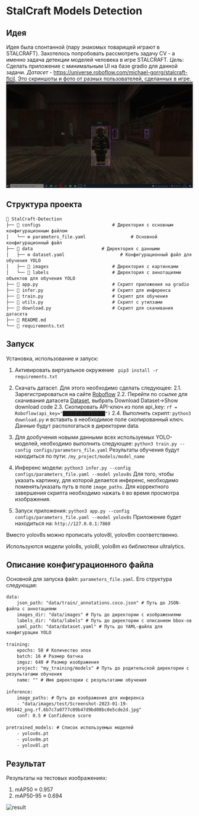 

# StalCraft Models Detection

## Идея
Идея была спонтанной (пару знакомых товарищей играют в STALCRAFT). Захотелось попробовать рассмотреть задачу CV - а именно задача детекции моделей человека в игре STALCRAFT. 
*Цель*:  Сделать приложение с минимальным UI на базе gradio для данной задачи.
*Датасет* - https://universe.roboflow.com/michael-gorrg/stalcraft-flcil. Это скриншоты и фото от разных пользователей, сделанных в игре.
![sample](images/sample.jpg)

## Структура проекта
```
📂 StalCraft-Detection
├── 📂 configs							# Директория с основным конфигурационным файлом
│   └── ⚙️ parameters_file.yaml					# Основной конфигурационный файл
├── 📂 data							# Директория с данными 
│   ├── ⚙️ dataset.yaml						# Конфигурационный файл для обучения YOLO
│   ├── 📂 images						# Директория с картинками
│   └── 📂 labels						# Директория с аннотациями объектов для обучения YOLO					
├── 🐍 app.py							# Скрипт приложения на gradio
├── 🐍 infer.py							# Скрипт для инференса 
├── 🐍 train.py							# Скрипт для обучения
├── 🐍 utils.py							# Скрипт с утилзами
├── 🐍 download.py						# Скрипт для скачивания датасета
├── 📝 README.md
└── 📄 requirements.txt					
```
##  Запуск
Установка, использование и запуск:
1. Активировать виртуальное окружение 
``` pip3 install -r requirements.txt```

2. Скачать датасет. Для этого необходимо сделать следующее:
	2.1. Зарегистрироваться на сайте [Roboflow](https://universe.roboflow.com/)
	2.2. Перейти по ссылке для скачивания датасета [Dataset](https://universe.roboflow.com/michael-gorrg/stalcraft-flcil/dataset/9/download), выбрать Download Dataset->Show download code
	2.3. Скопировать API-ключ из поля api_key: `rf = Roboflow(api_key="████████████████")`
	2.4. Выполнить скрипт: `python3 download.py` и вставить в необходимое поле скопированный ключ.
Данные будут распологаться в директории data.
3.  Для дообучения новыми данными всех используемых YOLO-моделей, необходимо выполнить следующее:
```python3 train.py --config configs/parameters_file.yaml```
Результаты обучения будут находиться по пути: `/my_project/models/model_name`

4. Инференс модели: ```python3 infer.py --config configs/parameters_file.yaml --model yolov8s```
Для того, чтобы указать картинку, для которой делается инференс, необходимо поменять/указать путь в поле `image_paths`.  Для корректного завершения скрипта необходимо нажать `0` во время просмотра изображения.

5. Запуск приложения: ```python3 app.py --config configs/parameters_file.yaml --model yolov8s```
Приложение будет находиться на: `http://127.0.0.1:7860`

Вместо yolov8s можно прописать yolov8l, yolov8m соответственно. 
	

Используются модели yolo8s, yolo8l, yolo8m из библиотеки ultralytics.

## Описание конфигурационного файла
Основной для запуска файл: `parameters_file.yaml`. Его структура следующая:
```
data:
	json_path: "data/train/_annotations.coco.json" # Путь до JSON-файла с аннотациями
	images_dir: "data/images" # Путь до директории с изображениями
	labels_dir: "data/labels" # Путь до директории с описанием bbox-ов
	yaml_path: "data/dataset.yaml" # Путь до YAML-файла для конфигурации YOLO

training:
	epochs: 50 # Количество эпох
	batch: 16 # Размер батчка
	imgsz: 640 # Размер изображения
	project: "my_training/models" # Путь до родительской директории с результатами обучения
	name: "" # Имя директории с результатами обучения

inference:
	image_paths: # Путь до изображения для инференса
	- "data/images/test/Screenshot-2023-01-19-091442_png.rf.6b7c7a0777c09b47d9bd08bc0e5cde2d.jpg" 
	conf: 0.5 # Confidence score

pretrained_models: # Список используемых моделей
	- yolov8s.pt
	- yolov8m.pt
	- yolov8l.pt
```


## Результат
Результаты на тестовых изображениях: 
1.  mAP50 ≈ 0.957
2. mAP50-95 ≈ 0.694

![result](images/result.jpg)
